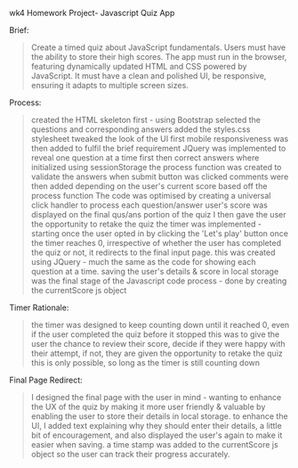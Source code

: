 wk4 Homework Project- Javascript Quiz App

Brief:

> Create a timed quiz about JavaScript fundamentals.
> Users must have the ability to store their high scores.
> The app must run in the browser, featuring dynamically updated HTML and CSS powered by JavaScript.
> It must have a clean and polished UI, be responsive, ensuring it adapts to multiple screen sizes.

Process:

> created the HTML skeleton first - using Bootstrap
> selected the questions and corresponding answers
> added the styles.css stylesheet
> tweaked the look of the UI first
> mobile responsiveness was then added to fulfil the brief requirement
> JQuery was implemented to reveal one question at a time first
> then correct answers where initialized using sessionStorage
> the process function was created to validate the answers when submit button was clicked
> comments were then added depending on the user's current score based off the process function
> The code was optimised by creating a universal click handler to process each question/answer
> user's score was displayed on the final qus/ans portion of the quiz
> I then gave the user the opportunity to retake the quiz
> the timer was implemented - starting once the user opted in by clicking the 'Let's play' button
> once the timer reaches 0, irrespective of whether the user has completed the quiz or not, it redirects to the final input page.
> this was created using JQuery - much the same as the code for showing each question at a time.
> saving the user's details & score in local storage was the final stage of the Javascript code process - done by creating the currentScore js object 
>  

Timer Rationale:

> the timer was designed to keep counting down until it reached 0, even if the user completed the quiz before it stopped
> this was to give the user the chance to review their score, decide if they were happy with their attempt, if not, they are given the opportunity to retake the quiz
> this is only possible, so long as the timer is still counting down

Final Page Redirect:
> I designed the final page with the user in mind - wanting to enhance the UX of the quiz by making it more user friendly & valuable by enabling the user to store their details in local storage.
> to enhance the UI, I added text explaining why they should enter their details, a little bit of encouragement, and also displayed the user's again to make it easier when saving.
> a time stamp was added to the currentScore js object so the user can track their progress accurately. 

